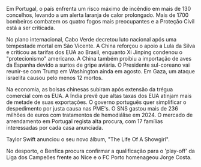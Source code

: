 Em Portugal, o país enfrenta um risco máximo de incêndio em mais de 130 concelhos, levando a um alerta laranja de calor prolongado. Mais de 1700 bombeiros combatem os quatro fogos mais preocupantes e a Proteção Civil está a ser criticada.

No plano internacional, Cabo Verde decretou luto nacional após uma tempestade mortal em São Vicente. A China reforçou o apoio a Lula da Silva e criticou as tarifas dos EUA ao Brasil, enquanto Xi Jinping condenou o "protecionismo" americano. A China também proibiu a importação de aves da Espanha devido a surtos de gripe aviária. O Presidente sul-coreano vai reunir-se com Trump em Washington ainda em agosto. Em Gaza, um ataque israelita causou pelo menos 12 mortos.

Na economia, as bolsas chinesas subiram após extensão da trégua comercial com os EUA. A Índia prevê que altas taxas dos EUA atinjam mais de metade de suas exportações. O governo português quer simplificar o despedimento por justa causa nas PME's. O SNS gastou mais de 236 milhões de euros com tratamentos de hemodiálise em 2024. O mercado de arrendamento em Portugal regista alta procura, com 17 famílias interessadas por cada casa anunciada.

Taylor Swift anunciou o seu novo álbum, "The Life Of A Showgirl".

No desporto, o Benfica procura confirmar a qualificação para o 'play-off' da Liga dos Campeões frente ao Nice e o FC Porto homenageou Jorge Costa.
